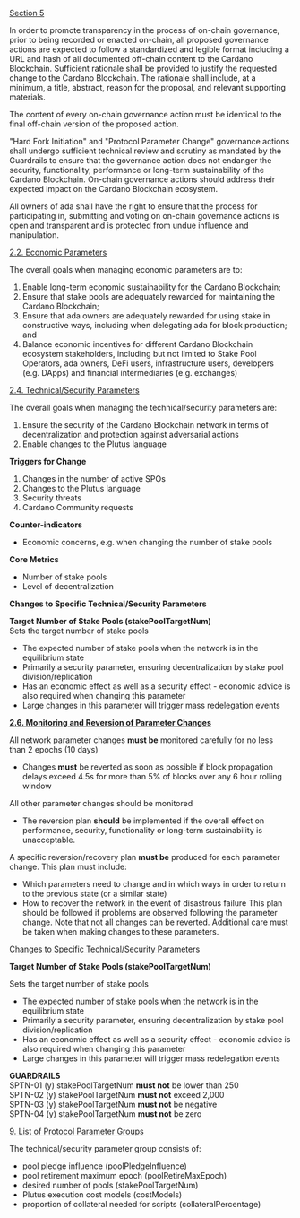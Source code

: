 [Section 5](https://github.com/IntersectMBO/cardano-constitution/blob/main/cardano-constitution-1/cardano-constitution-1.txt.md#section-5)

<p>In order to promote transparency in the process of on-chain governance, prior to being recorded or enacted on-chain, all proposed governance actions are expected to follow a standardized and legible format including a URL and hash of all documented off-chain content to the Cardano Blockchain. Sufficient rationale shall be provided to justify the requested change to the Cardano Blockchain. The rationale shall include, at a minimum, a title, abstract, reason for the proposal, and relevant supporting materials.</p>
<p>The content of every on-chain governance action must be identical to the final off-chain version of the proposed action.</p>
<p>"Hard Fork Initiation" and "Protocol Parameter Change" governance actions shall undergo sufficient technical review and scrutiny as mandated by the Guardrails to ensure that the governance action does not endanger the security, functionality, performance or long-term sustainability of the Cardano Blockchain. On-chain governance actions should address their expected impact on the Cardano Blockchain ecosystem.</p>
<p>All owners of ada shall have the right to ensure that the process for participating in, submitting and voting on on-chain governance actions is open and transparent and is protected from undue influence and manipulation.</p>
 

[2.2. Economic Parameters](https://github.com/IntersectMBO/cardano-constitution/blob/main/cardano-constitution-1/cardano-constitution-1.txt.md#22-economic-parameters)

The overall goals when managing economic parameters are to:
1. Enable long-term economic sustainability for the Cardano Blockchain;
2. Ensure that stake pools are adequately rewarded for maintaining the Cardano Blockchain;
3. Ensure that ada owners are adequately rewarded for using stake in constructive ways, including when delegating ada for block production; and
4. Balance economic incentives for different Cardano Blockchain ecosystem stakeholders, including but not limited to Stake Pool Operators, ada owners, DeFi users, infrastructure users, developers (e.g. DApps) and financial intermediaries (e.g. exchanges)
 

[2.4. Technical/Security Parameters](https://github.com/IntersectMBO/cardano-constitution/blob/main/cardano-constitution-1/cardano-constitution-1.txt.md#24-technicalsecurity-parameters)

The overall goals when managing the technical/security parameters are:
1. Ensure the security of the Cardano Blockchain network in terms of decentralization and protection against adversarial actions
2. Enable changes to the Plutus language

**Triggers for Change**
1. Changes in the number of active SPOs
2. Changes to the Plutus language
3. Security threats
4. Cardano Community requests

**Counter-indicators**
* Economic concerns, e.g. when changing the number of stake pools

**Core Metrics**
* Number of stake pools
* Level of decentralization

<p> 
 <strong>Changes to Specific Technical/Security Parameters</strong> 
</p>

**Target Number of Stake Pools (stakePoolTargetNum)**<br>
Sets the target number of stake pools  
* The expected number of stake pools when the network is in the equilibrium state
* Primarily a security parameter, ensuring decentralization by stake pool division/replication
* Has an economic effect as well as a security effect - economic advice is also required when changing this parameter
* Large changes in this parameter will trigger mass redelegation events
 
[**2.6. Monitoring and Reversion of Parameter Changes**](https://github.com/IntersectMBO/cardano-constitution/blob/main/cardano-constitution-1/cardano-constitution-1.txt.md#26-monitoring-and-reversion-of-parameter-changes)  

All network parameter changes **must be** monitored carefully for no less than 2 epochs (10 days)  
* Changes **must** be reverted as soon as possible if block propagation delays exceed 4.5s for more than 5% of blocks over any 6 hour rolling window<br>

All other parameter changes should be monitored  
* The reversion plan **should** be implemented if the overall effect on performance, security, functionality or long-term sustainability is unacceptable.<br>

A specific reversion/recovery plan **must be** produced for each parameter change. This plan must include:  
* Which parameters need to change and in which ways in order to return to the previous state (or a similar state)
* How to recover the network in the event of disastrous failure
This plan should be followed if problems are observed following the parameter change. Note that not all changes can be reverted. Additional care must be taken when making changes to these parameters.
 
[Changes to Specific Technical/Security Parameters](https://github.com/IntersectMBO/cardano-constitution/blob/main/cardano-constitution-1/cardano-constitution-1.txt.md#changes-to-specific-technicalsecurity-parameters)

**Target Number of Stake Pools (stakePoolTargetNum)**

Sets the target number of stake pools
* The expected number of stake pools when the network is in the equilibrium state
* Primarily a security parameter, ensuring decentralization by stake pool division/replication
* Has an economic effect as well as a security effect - economic advice is also required when changing this parameter
* Large changes in this parameter will trigger mass redelegation events

**GUARDRAILS**  
SPTN-01 (y) stakePoolTargetNum **must not** be lower than 250  
SPTN-02 (y) stakePoolTargetNum **must not** exceed 2,000  
SPTN-03 (y) stakePoolTargetNum **must not** be negative  
SPTN-04 (y) stakePoolTargetNum **must not** be zero  
 
[9. List of Protocol Parameter Groups](https://github.com/IntersectMBO/cardano-constitution/blob/main/cardano-constitution-1/cardano-constitution-1.txt.md#9-list-of-protocol-parameter-groups)

The technical/security parameter group consists of:
* pool pledge influence (poolPledgeInfluence)
* pool retirement maximum epoch (poolRetireMaxEpoch)
* desired number of pools (stakePoolTargetNum)
* Plutus execution cost models (costModels)
* proportion of collateral needed for scripts (collateralPercentage)


